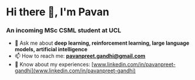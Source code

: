 # Hi there 👋, I'm Pavan</h1>
### An incoming MSc CSML student at UCL
- 💬 Ask me about **deep learning, reinforcement learning, large language models, artificial intelligence**
- 📫 How to reach me: **pavanpreet.gandhi@gmail.com**
- 📄 Know about my experiences: [www.linkedin.com/in/pavanpreet-gandhi](www.linkedin.com/in/pavanpreet-gandhi)
